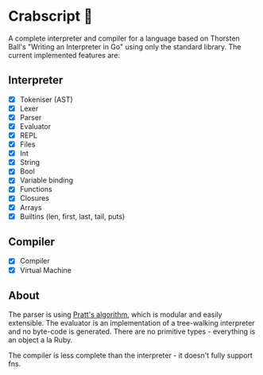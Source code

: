 # Crabscript 🦀
A complete interpreter and compiler for a language based on Thorsten Ball's "Writing an Interpreter in Go" using only 
the standard library. The current implemented features are:

## Interpreter

- [x] Tokeniser (AST)
- [x] Lexer
- [x] Parser
- [x] Evaluator
- [x] REPL
- [x] Files
- [x] Int
- [x] String
- [x] Bool
- [x] Variable binding
- [x] Functions
- [x] Closures
- [x] Arrays
- [x] Builtins (len, first, last, tail, puts)

## Compiler

- [x] Compiler
- [x] Virtual Machine

## About
The parser is using [Pratt's algorithm](https://matklad.github.io/2020/04/13/simple-but-powerful-pratt-parsing.html), 
which is modular and easily extensible.
The evaluator is an implementation of a tree-walking interpreter and no 
byte-code is generated. There are no primitive types - everything is an object 
a la Ruby.

The compiler is less complete than the interpreter - it doesn't fully support fns.
